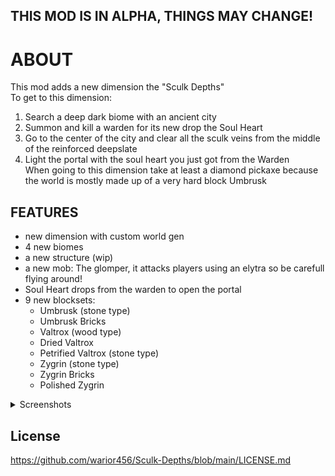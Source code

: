 ## THIS MOD IS IN ALPHA, THINGS MAY CHANGE!
# ABOUT


This mod adds a new dimension the "Sculk Depths" <br>
To get to this dimension:
1) Search a deep dark biome with an ancient city
2) Summon and kill a warden for its new drop the Soul Heart
3) Go to the center of the city and clear all the sculk veins from the middle of the reinforced deepslate
4) Light the portal with the soul heart you just got from the Warden <br>
When going to this dimension take at least a diamond pickaxe because the world is mostly made up of a very hard block Umbrusk


## FEATURES
  
  - new dimension with custom world gen
  - 4 new biomes
  - a new structure (wip)
  - a new mob: The glomper, it attacks players using an elytra so be carefull flying around!
  - Soul Heart drops from the warden to open the portal
  - 9 new blocksets:
    - Umbrusk (stone type)
    - Umbrusk Bricks
    - Valtrox (wood type)
    - Dried Valtrox
    - Petrified Valtrox (stone type)
    - Zygrin (stone type)
    - Zygrin Bricks
    - Polished Zygrin
    
  
  <details>
    <summary> Screenshots </summary>

![Sculk-Dephts-portal](https://user-images.githubusercontent.com/66562258/226136999-a4a0a517-c7dc-4989-9ca7-37d1193019d8.png) <br>
![image](https://user-images.githubusercontent.com/66562258/226136962-843025cf-957b-4331-a343-f8b4e9265709.png) <br>
![image](https://user-images.githubusercontent.com/66562258/226136978-d1683dd1-d642-4cae-a204-0a92fb0ad2ba.png) <br>
![image](https://user-images.githubusercontent.com/66562258/226213541-25528269-7c6c-46cd-8c4e-f0bab01fd724.png) <br>
![image](https://user-images.githubusercontent.com/66562258/227038354-7217dba3-a006-4754-badc-6ff53b1db8f1.png) <br>
![image](https://user-images.githubusercontent.com/66562258/229311855-a1c336c4-e892-4e58-99d7-cd6cbe91376b.png)





</details>





## License
https://github.com/warior456/Sculk-Depths/blob/main/LICENSE.md

